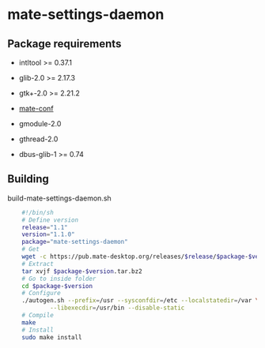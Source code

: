 # mate-settings-daemon

## Package requirements

  * intltool >= 0.37.1

  * glib-2.0 >= 2.17.3

  * gtk+-2.0 >= 2.21.2

  * [mate-conf](./mate-conf)

  * gmodule-2.0

  * gthread-2.0

  * dbus-glib-1 >= 0.74

## Building

build-mate-settings-daemon.sh

```bash
    #!/bin/sh
    # Define version
    release="1.1"
    version="1.1.0"
    package="mate-settings-daemon"
    # Get
    wget -c https://pub.mate-desktop.org/releases/$release/$package-$version.tar.bz2
    # Extract
    tar xvjf $package-$version.tar.bz2
    # Go to inside folder
    cd $package-$version
    # Configure
    ./autogen.sh --prefix=/usr --sysconfdir=/etc --localstatedir=/var \
            --libexecdir=/usr/bin --disable-static
    # Compile
    make
    # Install
    sudo make install
```
